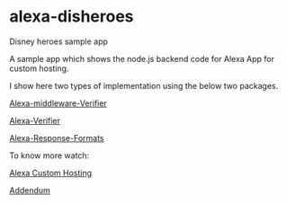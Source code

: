 # alexa-disheroes
Disney heroes sample app

A sample app which shows the node.js backend code for Alexa App for custom hosting.

I show here two types of implementation using the below two packages. 

[Alexa-middleware-Verifier](https://www.npmjs.com/package/alexa-verifier-middleware)

[Alexa-Verifier](https://www.npmjs.com/package/alexa-verifier)

[Alexa-Response-Formats](https://developer.amazon.com/docs/custom-skills/request-and-response-json-reference.html#response-format)


To know more watch: 

[Alexa Custom Hosting](https://youtu.be/l9GN3nYFmjs)

[Addendum]()
